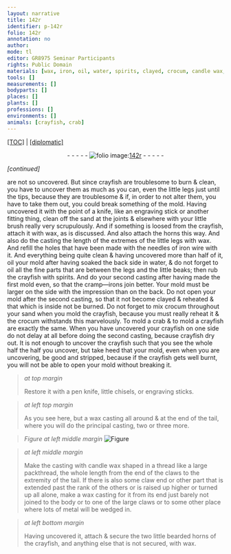 ```yaml
---
layout: narrative
title: 142r
identifier: p-142r
folio: 142r
annotation: no
author:
mode: tl
editor: GR8975 Seminar Participants
rights: Public Domain
materials: [wax, iron, oil, water, spirits, clayed, crocum, candle wax, metal]
tools: []
measurements: []
bodyparts: []
places: []
plants: []
professions: []
environments: []
animals: [crayfish, crab]
---
```


<p><a href="{{ site.baseurl }}/translation/">[TOC]</a> | <a href="{{ site.baseurl }}/texts/p-142r_tc/" target="_blank">[diplomatic]</a></p><div class="folio" align="center">- - - - - <a href="http://gallica.bnf.fr/ark:/12148/btv1b10500001g/f289.image" target="_blank"><img src="https://cu-mkp.github.io/2017-workshop-edition/assets/photo-icon.png" alt="folio image: " style="display:inline-block; margin-bottom:-3px;"/>142r</a> - - - - - </div>  
 
*[continued]*
  
are not so uncovered. But since <span class="al">crayfish</span> are troublesome to burn & clean, you have to uncover them as much as you can, even the little legs just until the tips, because they are troublesome & if, in order to not alter them, you have to take them out, you could break something of the mold. Having uncovered it with the point of a knife, like an engraving stick or another fitting thing, clean off the sand at the joints & elsewhere with your little brush really very scrupulously. And if something is loosed from the <span class="al">crayfish</span>, attach it with <span class="m">wax</span>, as is discussed. And also attach the horns this way. And also do the casting the length of the extremes of the little legs with <span class="m">wax</span>. And refill the holes that have been made with the needles of <span class="m">iron</span> wire with it. And everything being quite clean & having uncovered more than half of it, <span class="m">oil</span> your mold after having soaked the back side in <span class="m">water</span>, & do not forget to <span class="m">oil</span> all the fine parts that are between the legs and the little beaks; then rub the <span class="al">crayfish</span> with <span class="m">spirits</span>. And do your second casting after having made the first mold even, so that the cramp—irons join better. Your mold must be larger on the side with the impression than on the back. Do not open your mold after the second casting, so that it not become <span class="m">clayed</span> & reheated & that which is inside not be burned. Do not forget to mix <span class="m">crocum</span> throughout your sand when you mold the <span class="al">crayfish</span>, because you must really reheat it & the <span class="m">crocum</span> withstands this marvelously. To mold a <span class="al">crab</span> & to mold a <span class="al">crayfish</span> are exactly the same. When you have uncovered your <span class="al">crayfish</span> on one side do not delay at all before doing the second casting, because <span class="al">crayfish</span> dry out. It is not enough to uncover the <span class="al">crayfish</span> such that you see the whole half <span class="sup">the half you uncover</span>, but take heed that your mold, even when you are uncovering, be good and stripped, because if the <span class="al">crayfish</span> gets well burnt, you will not be able to open your mold without breaking it.
 
> *at top margin*
> 
> 
> Restore it with a pen knife, little chisels, or engraving sticks.
 
> *at left top margin*
> 
> 
> As you see here, but a <span class="m">wax</span> casting all around & at the end of the tail, where you will do the principal casting, two or three more.
 
> *Figure*
> *at left middle margin*
> <a href="https://drive.google.com/open?id=0B9-oNrvWdlO5Qkh2MDhvUkFnUW8" target="_blank"><img src="https://cu-mkp.github.io/GR8975-edition/assets/photo-icon.png" alt="Figure" style="display:inline-block; margin-bottom:-3px;"/></a>
 
> *at left middle margin*
> 
> 
> Make the casting with <span class="m">candle wax</span> <span class="sup">shaped</span> in a thread like a large packthread, the whole length from the end of the claws to the extremity of the tail. If there is also some claw end or other part that is extended past the rank of the others or is raised up higher or turned up all alone, make a <span class="m">wax</span> casting for it from its end just barely not joined to the body or to one of the large claws or to some other place where lots of <span class="m">metal</span> will be wedged in.
 
> *at left bottom margin*
> 
> 
> Having uncovered it, attach & secure the two little bearded horns of the crayfish, and anything else that is not secured, with <span class="m">wax</span>.
 
